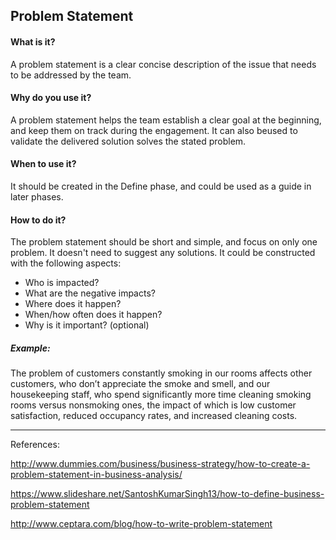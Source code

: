 ## Problem Statement

#### What is it?
A problem statement is a clear concise description of the issue that needs to be addressed by the team. 

#### Why do you use it?
A problem statement helps the team establish a clear goal at the beginning, and keep them on track during the engagement. It can also  beused to validate the delivered solution solves the stated problem.

#### When to use it?
It should be created in the Define phase, and could be used as a guide in later phases.

#### How to do it?
The problem statement should be short and simple, and focus on only one problem. It doesn't need to suggest any solutions. It could be constructed with the following aspects:
  * Who is impacted?
  * What are the negative impacts?
  * Where does it happen?
  * When/how often does it happen?
  * Why is it important? (optional)

##### Example:
The problem of customers constantly smoking in our rooms affects other customers, who don’t appreciate the smoke and smell, and our housekeeping staff, who spend significantly more time cleaning smoking rooms versus nonsmoking ones, the impact of which is low customer satisfaction, reduced occupancy rates, and increased cleaning costs. 


---

References:

http://www.dummies.com/business/business-strategy/how-to-create-a-problem-statement-in-business-analysis/

https://www.slideshare.net/SantoshKumarSingh13/how-to-define-business-problem-statement

http://www.ceptara.com/blog/how-to-write-problem-statement
